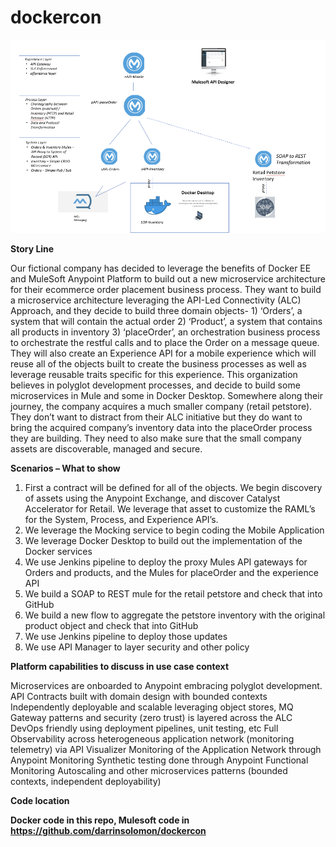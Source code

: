 # dockercon

![Alt text](https://github.com/darrinsolomon/dockercon/blob/master/demo.png?raw=true "dockercon_demo")

<B>Story Line</B>

Our fictional company has decided to leverage the benefits of Docker EE and MuleSoft Anypoint Platform to build out a new microservice architecture for their ecommerce order placement business process.  They want to build a microservice architecture leveraging the API-Led Connectivity (ALC) Approach, and they decide to build three domain objects- 1) ‘Orders’, a system that will contain the actual order 2) ‘Product’, a system that contains all products in inventory 3) ‘placeOrder’, an orchestration business process to orchestrate the restful calls and to place the Order on a message queue.  They will also create an Experience API for a mobile experience which will reuse all of the objects built to create the business processes as well as leverage reusable traits specific for this experience.  This organization believes in polyglot development processes, and decide to build some microservices in Mule and some in Docker Desktop.  Somewhere along their journey, the company acquires a much smaller company (retail petstore).  They don’t want to distract from their ALC initiative but they do want to bring the acquired company’s inventory data into the placeOrder process they are building.  They need to also make sure that the small company assets are discoverable, managed and secure.

<B>Scenarios – What to show</B>

1) First a contract will be defined for all of the objects.  We begin discovery of assets using the Anypoint Exchange, and discover Catalyst Accelerator for Retail.  We leverage that asset to customize the RAML’s for the System, Process, and Experience API’s.
2) We leverage the Mocking service to begin coding the Mobile Application
3) We leverage Docker Desktop to build out the implementation of the Docker services
4) We use Jenkins pipeline to deploy the proxy Mules API gateways for Orders and products, and the Mules for placeOrder and the experience API
5) We build a SOAP to REST mule for the retail petstore and check that into GitHub
6) We build a new flow to aggregate the petstore inventory with the original product object and check that into GitHub
7) We use Jenkins pipeline to deploy those updates
8) We use API Manager to layer security and other policy

<B>Platform capabilities to discuss in use case context</B>

Microservices are onboarded to Anypoint embracing polyglot development.  
API Contracts built with domain design with bounded contexts
Independently deployable and scalable leveraging object stores, MQ
Gateway patterns and security (zero trust) is layered across the ALC 
DevOps friendly using deployment pipelines, unit testing, etc
Full Observability across heterogeneous application network (monitoring telemetry) via API Visualizer
Monitoring of the Application Network through Anypoint Monitoring
Synthetic testing done through Anypoint Functional Monitoring
Autoscaling and other microservices patterns (bounded contexts, independent deployability)

<B>Code location<B>

Docker code in this repo, Mulesoft code in https://github.com/darrinsolomon/dockercon
